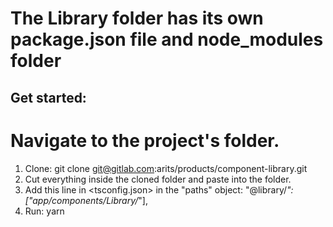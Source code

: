 # The Library folder has its own package.json file and node_modules folder

## Get started:

# Navigate to the project's <components> folder.

1. Clone: git clone git@gitlab.com:arits/products/component-library.git
2. Cut everything inside the cloned <component-library> folder and paste into the <components> folder.
3. Add this line in <tsconfig.json> in the "paths" object: "@library/_": ["app/components/Library/_"],
4. Run: yarn
